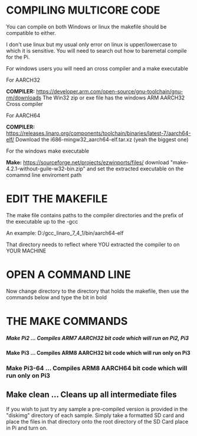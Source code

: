 # COMPILING MULTICORE CODE

You can compile on both Windows or linux the makefile should be compatible to either.
>
I don't use linux but my usual only error on linux is upper/lowercase to which it is sensitive. You will need to search out how to baremetal compile for the Pi.

For windows users you will need an cross compiler and a make executable
>
For AARCH32
>
<b>COMPILER:</b> https://developer.arm.com/open-source/gnu-toolchain/gnu-rm/downloads
The Win32 zip or exe file has the windows ARM AARCH32 Cross compiler
>
For AARCH64
>
<b>COMPILER:</b> https://releases.linaro.org/components/toolchain/binaries/latest-7/aarch64-elf/
Download the i686-mingw32_aarch64-elf.tar.xz (yeah the biggest one)
>
For the windows make executable
>
<b>Make:</b> https://sourceforge.net/projects/ezwinports/files/
download "make-4.2.1-without-guile-w32-bin.zip" and set the extracted executable on the comamnd line enviroment path
>
# EDIT THE MAKEFILE
>
The make file contains paths to the compiler directories and the prefix of the executable up to the -gcc
>
An example: D:/gcc_linaro_7_4_1/bin/aarch64-elf
>
That directory needs to reflect where YOU extracted the compiler to on YOUR MACHINE
# OPEN A COMMAND LINE
>
Now change directory to the directory that holds the makefile, then use the commands below and type the bit in bold
>
# THE MAKE COMMANDS
>
##### Make Pi2  ... Compiles ARM7 AARCH32 bit code which will run on Pi2, Pi3
>
#### Make Pi3  ... Compiles ARM8 AARCH32 bit code which will run only on Pi3
>
### Make Pi3-64  ... Compiles ARM8 AARCH64 bit code which will run only on Pi3
>
## Make clean ... Cleans up all intermediate files
>
If you wish to just try any sample a pre-compiled version is provided in the "diskimg" directory of each sample. Simply take a formatted SD card and place the files in that directory onto the root directory of the SD Card place in Pi and turn on. 
